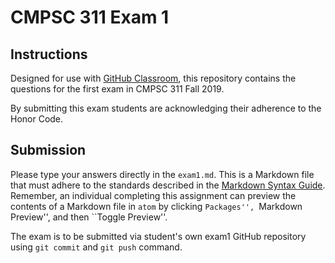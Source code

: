 # CMPSC 311 Exam 1

## Instructions

Designed for use with [GitHub Classroom](https://classroom.github.com/), this repository
contains the questions for the first exam in CMPSC 311 Fall 2019.

By submitting this exam students are acknowledging their adherence to the Honor Code.

## Submission

Please type your answers directly in the `exam1.md`. This is a Markdown file that must 
adhere to the standards described in the
[Markdown Syntax Guide](https://guides.github.com/features/mastering-markdown/).
Remember, an individual completing this assignment can preview the contents of a
Markdown file in `atom` by clicking ``Packages'', ``Markdown Preview'', and then
``Toggle Preview''.

The exam is to be submitted via student's own exam1 GitHub repository using 
`git commit` and `git push` command. 